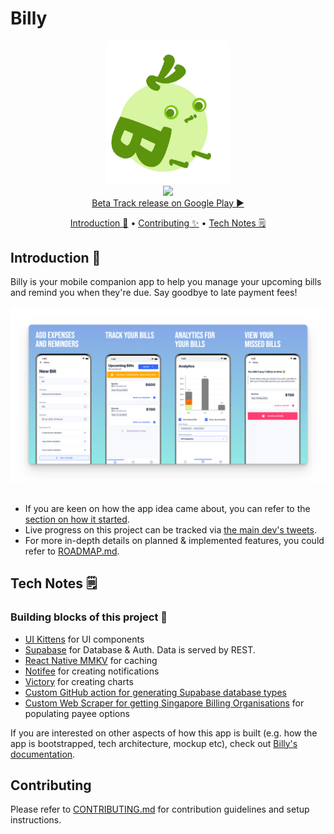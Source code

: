 # Billy <!-- omit in toc -->
<div align="center">
  <img width="200" src="./assets/BillyHero.png"></img>
</div>

<div align="center">
  <a href="https://github.com/lyqht/Billy/actions/workflows/update-types.yml"><img width="200" src="https://github.com/lyqht/Billy/actions/workflows/update-types.yml/badge.svg"></img></a>
</div>

<div align="center">
    <a href="https://play.google.com/store/apps/details?id=com.lyqht.billy">Beta Track release on Google Play ▶️</a> 
</div>

<div align="center">
  <p>
    <a href="#introduction-">Introduction 🌱</a>
    •
    <a href="./CONTRIBUTING.md">Contributing ✨</a>
    •
    <a href="#tech-notes-">Tech Notes 🗒</a>
  </p>
</div>

## Introduction 🌱

Billy is your mobile companion app to help you manage your upcoming bills and remind you when they're due. Say goodbye to late payment fees!

<div align="center">
  <img src="./docs/static/img/billy_features.png" alt="Add expenses and reminders at the New Bill Screen, Track your Bills at the Home Page/Upcoming Bills Screen, and Bar chart analytics of your expenses by month."></img>
</div>

<br />

- If you are keen on how the app idea came about, you can refer to the [section on how it started](https://lyqht.github.io/Billy/docs/roadmap/how_it_started).
- Live progress on this project can be tracked via [the main dev's tweets](https://twitter.com/search?q=Billy%20(from%3Aestee_tey)&src=typed_query&f=top).  
- For more in-depth details on planned & implemented features, you could refer to [ROADMAP.md](https://github.com/lyqht/Billy/blob/main/docs/docs/roadmap/checklist.mdx).

## Tech Notes 🗒

### Building blocks of this project 🧱

- [UI Kittens](https://github.com/akveo/react-native-ui-kitten) for UI components
- [Supabase](https://github.com/supabase/supabase) for Database & Auth. Data is served by REST.
- [React Native MMKV](https://github.com/mrousavy/react-native-mmkv) for caching
- [Notifee](https://github.com/invertase/notifee) for creating notifications
- [Victory](https://github.com/FormidableLabs/victory) for creating charts
- [Custom GitHub action for generating Supabase database types](https://blog.esteetey.dev/how-to-create-and-test-a-github-action-that-generates-types-from-supabase-database)
- [Custom Web Scraper for getting Singapore Billing Organisations](https://github.com/lyqht/sg-bill-org-scraper) for populating payee options

If you are interested on other aspects of how this app is built (e.g. how the app is bootstrapped, tech architecture, mockup etc), check out [Billy's documentation](https://lyqht.github.io/Billy/).

## Contributing

Please refer to [CONTRIBUTING.md](./CONTRIBUTING.md) for contribution guidelines and setup instructions.